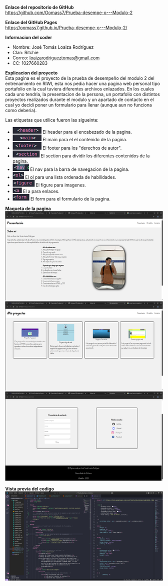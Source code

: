 **Enlace del repositorio de GitHub** <br>
https://github.com/Oomass7/Prueba-desempe-o---Modulo-2

**Enlace del GitHub Pages**<br>
https://oomass7.github.io/Prueba-desempe-o---Modulo-2/

**Informacion del coder** <br>
- Nombre: José Tomás Loaiza Rodríguez
- Clan: Ritchie
- Correo: loaizarodrigueztomas@gmail.com
- CC: 1027660283


**Explicacion del proyecto** <br>
Esta pagina es el proyecto de la prueba de desempeño del modulo 2 del entrenamiento en RIWI, esta nos pedia hacer una pagina web personal tipo portafolio en la cual tuviera diferentes archivos enlazados. En los cuales cada uno tendria, la presentacion de la persona, un portafolio con distintos proyectos realizados durante el modulo y un apartado de contacto en el cual yo decidi poner un formulario para llenar (aunque aun no funciona como deberia). <br>

Las etiquetas que utilice fueron las sigueinte: <br>
- ![alt text](./images/image.png) El header para el encabezado de la pagina.
- ![alt text](./images/image-1.png) El main para el el contenido de la pagina.
- ![alt text](./images/image-2.png) El footer para los "derechos de autor".
- ![alt text](./images/image-3.png) El section para dividir los diferentes contenidos de la pagina.
- ![alt text](./images/image-4.png) El nav para la barra de navegacion de la pagina.
- ![alt text](./images/image-5.png) El ol para una lista ordenada de habilidades.
- ![alt text](./images/image-6.png) El figure para imagenes.
- ![alt text](./images/image-7.png) El a para enlaces.
- ![alt text](./images/image-8.png) El form para el formulario de la pagina.


**Maqueta de la pagina**
![alt text](./images/image-9.png)
![alt text](./images/image-10.png)
![alt text](./images/image-11.png)

**Vista previa del codigo**
![alt text](./images/image12.png)